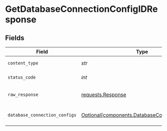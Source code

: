 # GetDatabaseConnectionConfigIDResponse


## Fields

| Field                                                                                                  | Type                                                                                                   | Required                                                                                               | Description                                                                                            |
| ------------------------------------------------------------------------------------------------------ | ------------------------------------------------------------------------------------------------------ | ------------------------------------------------------------------------------------------------------ | ------------------------------------------------------------------------------------------------------ |
| `content_type`                                                                                         | *str*                                                                                                  | :heavy_check_mark:                                                                                     | HTTP response content type for this operation                                                          |
| `status_code`                                                                                          | *int*                                                                                                  | :heavy_check_mark:                                                                                     | HTTP response status code for this operation                                                           |
| `raw_response`                                                                                         | [requests.Response](https://requests.readthedocs.io/en/latest/api/#requests.Response)                  | :heavy_check_mark:                                                                                     | Raw HTTP response; suitable for custom response parsing                                                |
| `database_connection_configs`                                                                          | [Optional[components.DatabaseConnectionConfigs]](../../models/components/databaseconnectionconfigs.md) | :heavy_minus_sign:                                                                                     | a list of DatabaseConnectionConfig objects                                                             |